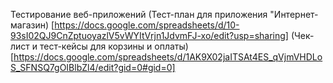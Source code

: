 Тестирование веб-приложений
(Тест-план для приложения "Интернет-магазин)
[https://docs.google.com/spreadsheets/d/10-93sI02QJ9CnZptuoyazlV5vWYItVrjn1JdvmFJ-xo/edit?usp=sharing]
(Чек-лист и тест-кейсы для корзины и оплаты)
[https://docs.google.com/spreadsheets/d/1AK9X02jaITSAt4ES_qVjmVHDLoS_SFNSQ7gOIBlbZl4/edit?gid=0#gid=0]
